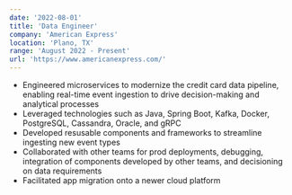 ```yaml
---
date: '2022-08-01'
title: 'Data Engineer'
company: 'American Express'
location: 'Plano, TX'
range: 'August 2022 - Present'
url: 'https://www.americanexpress.com/'
---
```


- Engineered microservices to modernize the credit card data pipeline, enabling real-time event ingestion to drive decision-making and analytical processes
- Leveraged technologies such as Java, Spring Boot, Kafka, Docker, PostgreSQL, Cassandra, Oracle, and gRPC
- Developed resusable components and frameworks to streamline ingesting new event types
- Collaborated with other teams for prod deployments, debugging, integration of components developed by other teams, and decisioning on data requirements
- Facilitated app migration onto a newer cloud platform
